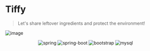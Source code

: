# Tiffy
> Let's share leftover ingredients and protect the environment!

![image](https://github.com/user-attachments/assets/2e488746-f902-4937-a6eb-3ad4adad8771)

<div align=center>
    <img alt="spring" src="https://img.shields.io/badge/Spring-6DB33F?style=for-the-badge&logo=Spring&logoColor=green">
    <img alt="spring-boot" src="https://img.shields.io/badge/Spring Boot-6DB33F?style=for-the-badge&logo=Spring Boot&logoColor=yellow">
    <img alt="bootstrap" src="https://img.shields.io/badge/Bootstrap-7952B3?style=for-the-badge&logo=Bootstrap&logoColor=white">
    <img alt="mysql" src="https://img.shields.io/badge/MySQL-4479A1?style=for-the-badge&logo=MySQL&logoColor=white">
</div>
